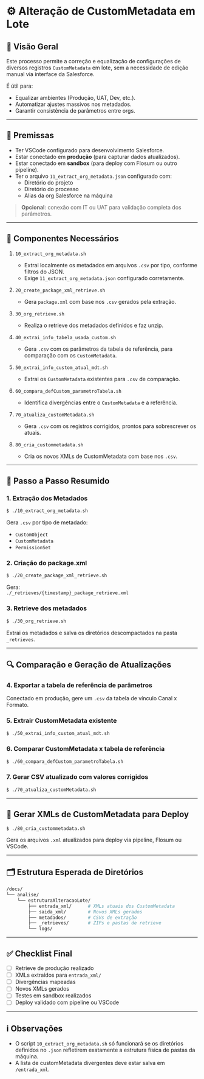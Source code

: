 # ⚙️ Alteração de CustomMetadata em Lote

## 🧭 Visão Geral

Este processo permite a correção e equalização de configurações de diversos registros `CustomMetadata` em lote, sem a necessidade de edição manual via interface da Salesforce.

É útil para:
- Equalizar ambientes (Produção, UAT, Dev, etc.).
- Automatizar ajustes massivos nos metadados.
- Garantir consistência de parâmetros entre orgs.

---

## 🚩 Premissas

- Ter VSCode configurado para desenvolvimento Salesforce.
- Estar conectado em **produção** (para capturar dados atualizados).
- Estar conectado em **sandbox** (para deploy com Flosum ou outro pipeline).
- Ter o arquivo `11_extract_org_metadata.json` configurado com:
  - Diretório do projeto
  - Diretório do processo
  - Alias da org Salesforce na máquina

> **Opcional**: conexão com IT ou UAT para validação completa dos parâmetros.

---

## 🧩 Componentes Necessários

1. `10_extract_org_metadata.sh`  
   - Extrai localmente os metadados em arquivos `.csv` por tipo, conforme filtros do JSON.
   - Exige `11_extract_org_metadata.json` configurado corretamente.

2. `20_create_package_xml_retrieve.sh`  
   - Gera `package.xml` com base nos `.csv` gerados pela extração.

3. `30_org_retrieve.sh`  
   - Realiza o retrieve dos metadados definidos e faz unzip.

4. `40_extrai_info_tabela_usada_custom.sh`  
   - Gera `.csv` com os parâmetros da tabela de referência, para comparação com os `CustomMetadata`.

5. `50_extrai_info_custom_atual_mdt.sh`  
   - Extrai os `CustomMetadata` existentes para `.csv` de comparação.

6. `60_compara_defCustom_parametroTabela.sh`  
   - Identifica divergências entre o `CustomMetadata` e a referência.

7. `70_atualiza_customMetadata.sh`  
   - Gera `.csv` com os registros corrigidos, prontos para sobrescrever os atuais.

8. `80_cria_custommetadata.sh`  
   - Cria os novos XMLs de CustomMetadata com base nos `.csv`.

---

## 🧵 Passo a Passo Resumido

### 1. Extração dos Metadados

```bash
$ ./10_extract_org_metadata.sh
```

Gera `.csv` por tipo de metadado:
- `CustomObject`
- `CustomMetadata`
- `PermissionSet`

### 2. Criação do package.xml

```bash
$ ./20_create_package_xml_retrieve.sh
```

Gera:  
`./_retrieves/{timestamp}_package_retrieve.xml`

### 3. Retrieve dos metadados

```bash
$ ./30_org_retrieve.sh
```

Extrai os metadados e salva os diretórios descompactados na pasta `_retrieves`.

---

## 🔍 Comparação e Geração de Atualizações

### 4. Exportar a tabela de referência de parâmetros

Conectado em produção, gere um `.csv` da tabela de vínculo Canal x Formato.

### 5. Extrair CustomMetadata existente

```bash
$ ./50_extrai_info_custom_atual_mdt.sh
```

### 6. Comparar CustomMetadata x tabela de referência

```bash
$ ./60_compara_defCustom_parametroTabela.sh
```

### 7. Gerar CSV atualizado com valores corrigidos

```bash
$ ./70_atualiza_customMetadata.sh
```

---

## 🚀 Gerar XMLs de CustomMetadata para Deploy

```bash
$ ./80_cria_custommetadata.sh
```

Gera os arquivos `.xml` atualizados para deploy via pipeline, Flosum ou VSCode.

---

## 🗂️ Estrutura Esperada de Diretórios

```bash
/docs/
└── analise/
    └── estruturaAlteracaoLote/
        ├── entrada_xml/      # XMLs atuais dos CustomMetadata
        ├── saida_xml/        # Novos XMLs gerados
        ├── metadados/        # CSVs de extração
        ├── _retrieves/       # ZIPs e pastas de retrieve
        └── logs/
```

---

## ✅ Checklist Final

- [ ] Retrieve de produção realizado
- [ ] XMLs extraídos para `entrada_xml/`
- [ ] Divergências mapeadas
- [ ] Novos XMLs gerados
- [ ] Testes em sandbox realizados
- [ ] Deploy validado com pipeline ou VSCode

---

## ℹ️ Observações

- O script `10_extract_org_metadata.sh` só funcionará se os diretórios definidos no `.json` refletirem exatamente a estrutura física de pastas da máquina.
- A lista de customMetadata divergentes deve estar salva em `/entrada_xml`.
